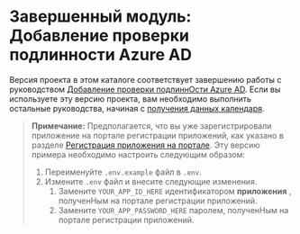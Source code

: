 # <a name="completed-module-add-azure-ad-authentication"></a>Завершенный модуль: Добавление проверки подлинности Azure AD

Версия проекта в этом каталоге соответствует завершению работы с руководством [Добавление проверки подлиннОсти Azure AD](https://docs.microsoft.com/graph/training/node-tutorial?tutorial-step=3). Если вы используете эту версию проекта, вам необходимо выполнить остальные руководства, начиная с [получения данных календаря](https://docs.microsoft.com/graph/training/node-tutorial?tutorial-step=4).

> **Примечание:** Предполагается, что вы уже зарегистрировали приложение на портале регистрации приложений, как указано в разделе [Регистрация приложения на портале](https://docs.microsoft.com/graph/training/node-tutorial?tutorial-step=2). Эту версию примера необходимо настроить следующим образом:
>
> 1. Переименуйте `.env.example` файл в `.env`.
> 1. Измените `.env` файл и внесите следующие изменения.
>     1. Замените `YOUR_APP_ID_HERE` идентификатором **приложения** , полученНым на портале регистрации приложений.
>     1. Замените `YOUR_APP_PASSWORD_HERE` паролем, полученНым на портале регистрации приложений.